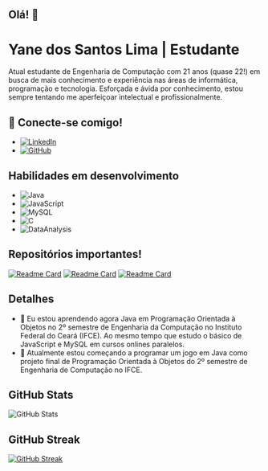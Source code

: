 ## Olá! 👋

# Yane dos Santos Lima | Estudante

Atual estudante de Engenharia de Computação com 21 anos (quase 22!) em busca de mais conhecimento e experiência nas áreas de informática, programação e tecnologia. Esforçada e ávida por conhecimento, estou sempre tentando me aperfeiçoar intelectual e profissionalmente.

## 🔗 Conecte-se comigo! 
- [![LinkedIn](https://img.shields.io/badge/LinkedIn-000?style=for-the-badge&logo=linkedin&logoColor=0E76A8)](www.linkedin.com/in/yyanesantos)
- [![GitHub](https://img.shields.io/badge/GitHub-000?style=for-the-badge&logo=github)](https://github.com/yyanesantos)

## Habilidades em desenvolvimento

- ![Java](https://img.shields.io/badge/Java-000?style=for-the-badge&logo=java)
- ![JavaScript](https://img.shields.io/badge/JavaScript-000?style=for-the-badge&logo=javascript)
- ![MySQL](https://img.shields.io/badge/MySQL-000?style=for-the-badge&logo=MySQL
)
- ![C](https://img.shields.io/badge/C-000?style=for-the-badge&logo=c)
- ![DataAnalysis](https://img.shields.io/badge/Data%20Analysis-000?style=for-the-badge&logo=DataAnalysis)

## Repositórios importantes!

[![Readme Card](https://github-readme-stats.vercel.app/api/pin/?username=yyanesantos&repo=Gestao-servidor-carros)](https://github.com/yyanesantos/Gestao-servidor-carros)
[![Readme Card](https://github-readme-stats.vercel.app/api/pin/?username=yyanesantos&repo=Estacao-ferroviario)](https://github.com/yyanesantos/Estacao-ferroviario)
[![Readme Card](https://github-readme-stats.vercel.app/api/pin/?username=yyanesantos&repo=Desafio-Escrevendo-as-Classes-de-Um-Jogo)](https://github.com/yyanesantos/Desafio-Escrevendo-as-Classes-de-Um-Jogo)

## Detalhes

- 🌱 Eu estou aprendendo agora Java em Programação Orientada à Objetos no 2º semestre de Engenharia da Computação no Instituto Federal do Ceará (IFCE). Ao mesmo tempo que estudo o básico de JavaScript e MySQL em cursos onlines paralelos.
- 📝 Atualmente estou começando a programar um jogo em Java como projeto final de Programação Orientada à Objetos do 2º semestre de Engenharia de Computação no IFCE.

## GitHub Stats

![GitHub Stats](https://github-readme-stats.vercel.app/api?username=yyanesantos&theme=cobalt&show_icons=true)

## GitHub Streak

[![GitHub Streak](https://streak-stats.demolab.com/?user=yyanesantos&theme=cobalt&background=000&border=30A3DC&dates=FFF)](https://git.io/streak-stats)



<!--
**yyanesantos/yyanesantos** is a ✨ _special_ ✨ repository because its `README.md` (this file) appears on your GitHub profile.

Here are some ideas to get you started:

- 🔭 I’m currently working on ...
- 🌱 I’m currently learning ...
- 👯 I’m looking to collaborate on ...
- 🤔 I’m looking for help with ...
- 💬 Ask me about ...
- 📫 How to reach me: ...
- 😄 Pronouns: ...
- ⚡ Fun fact: ...
-->
